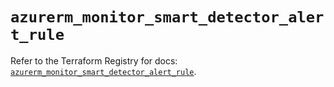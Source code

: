 # `azurerm_monitor_smart_detector_alert_rule`

Refer to the Terraform Registry for docs: [`azurerm_monitor_smart_detector_alert_rule`](https://registry.terraform.io/providers/hashicorp/azurerm/4.16.0/docs/resources/monitor_smart_detector_alert_rule).
